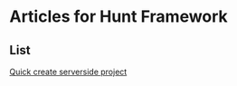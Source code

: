 # Articles for Hunt Framework

## List
[Quick create serverside project](quick-create-serverside-project/quick-create-serverside-project.md)
